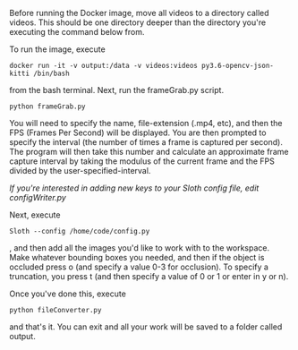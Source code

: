 Before running the Docker image, move all videos to a directory called videos. This should be one directory deeper than the directory you're executing the command below from.

To run the image, execute

    docker run -it -v output:/data -v videos:videos py3.6-opencv-json-kitti /bin/bash

from the bash terminal. Next, run the frameGrab.py script.

    python frameGrab.py

You will need to specify the name, file-extension (.mp4, etc), and then the FPS (Frames Per Second) will be displayed. You are then prompted to specify the interval (the number of times a frame is captured per second). The program will then take this number and calculate an approximate frame capture interval by taking the modulus of the current frame and the FPS divided by the user-specified-interval.

*If you're interested in adding new keys to your Sloth config file, edit configWriter.py*

Next, execute

	Sloth --config /home/code/config.py

, and then add all the images you'd like to work with to the workspace. Make whatever bounding boxes you needed, and then if the object is occluded press o (and specify a value 0-3 for occlusion). To specify a truncation, you press t (and then specify a value of 0 or 1 or enter in y or n).

Once you've done this, execute

    python fileConverter.py

and that's it. You can exit and all your work will be saved to a folder called output.
